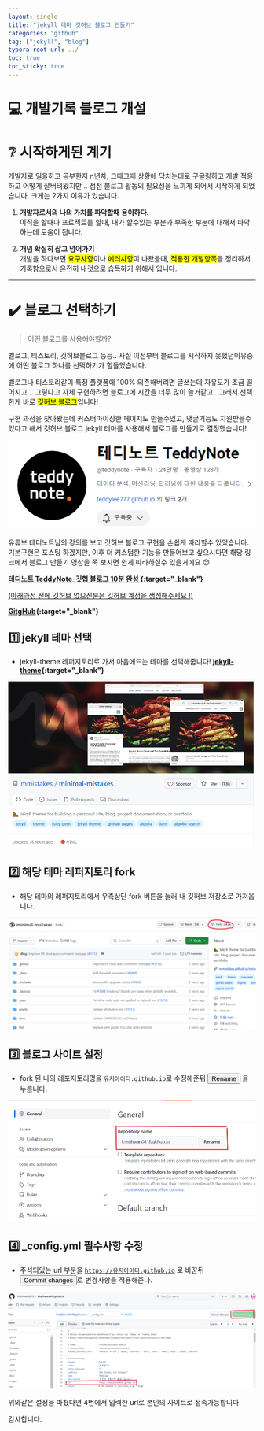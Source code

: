 ```yaml
---
layout: single
title: "jekyll 테마 깃허브 블로그 만들기"
categories: "github"
tag: ["jekyll", "blog"]
typora-root-url: ../
toc: true
toc_sticky: true
---
```


# 💻 개발기록 블로그 개설



# ❔ 시작하게된 계기

개발자로 일을하고 공부한지 n년차, 그때그때 상황에 닥치는대로 구글링하고 개발 적용하고 어떻게 잘버텨왔지만 .. 점점 블로그 활동의 필요성을 느끼게 되어서 시작하게 되었습니다. 크게는 2가지 이유가 있습니다.

1. **개발자로서의 나의 가치를 파악할때 용이하다.**
   <br />​이직을 할때나 프로젝트를 할때, 내가 할수있는 부분과 부족한 부분에 대해서 파악하는데 도움이 됩니다.

2. **개념 확실히 잡고 넘어가기**
   <br />개발을 하다보면 <mark>요구사항</mark>이나 <mark>에러사항</mark>이 나왔을때, <mark>적용한 개발항목</mark>을 정리하서 기록함으로서 온전히 내것으로 습득하기 위해서 입니다.

---

# ✔️ 블로그 선택하기

> 어떤 블로그를 사용해야할까?

벨로그, 티스토리, 깃허브블로그 등등.. 사실 이전부터 블로그를 시작하지 못했던이유중에 어떤 블로그 하나를 선택하기가 힘들었습니다.

벨로그나 티스토리같이 특정 플랫폼에 100% 의존해버리면 글쓰는데 자유도가 조금 떨어지고 .. 그렇다고 자체 구현하려면 블로그에 시간을 너무 많이 쓸거같고.. 그래서 선택한게 바로 <mark>깃허브 블로그</mark>입니다!

구현 과정을 찾아봤는데 커스터마이징한 페이지도 만들수있고, 댓글기능도 지원받을수 있다고 해서 깃허브 블로그 jekyll 테마를 사용해서 블로그를 만들기로 결정했습니다!

![image-20240123012031050](/assets/images/image-20240123012031050.png)

유튜브 테디노트님의 강의를 보고 깃허브 블로그 구현을 손쉽게 따라할수 있었습니다. 기본구현은 포스팅 하겠지만, 이후 더 커스텀한 기능을 만들어보고 싶으시다면 해당 링크에서 블로그 만들기 영상을 쭉 보시면 쉽게 따라하실수 있을거에요 😊

**[테디노트 TeddyNote_깃헙 블로그 10분 완성 ](https://www.youtube.com/watch?v=ACzFIAOsfpM){:target="_blank"}**



<u>(아래과정 전에 깃허브 없으신분은 깃허브 계정을 생성해주세요 !)</u>

**[GitgHub](https://github.com){:target="_blank"}**

## 1️⃣  jekyll 테마 선택

- jekyll-theme 레퍼지토리로 가서 마음에드는 테마를 선택해줍니다!  **[jekyll-theme](https://github.com/topics/jekyll-theme){:target="_blank"}**

<img src="/assets/images/image-20240123013842485.png" alt="image-20240123013842485" style="zoom:70%;" />

## 2️⃣ 해당 테마 레퍼지토리 fork

- 해당 테마의 레퍼지토리에서 우측상단 fork 버튼을 눌러 내 깃허브 저장소로 가져옵니다.

<img src="/assets/images/image-20240123014208751.png" alt="image-20240123014208751" style="zoom:50%;" />



## 3️⃣ 블로그 사이트 설정

- fork 된 나의 레포지토리명을 <code>유저아이디.github.io</code>로 수정해준뒤 <button>Rename</button> 을 누릅니다.

<img src="/assets/images/image-20240123015017156.png" alt="image-20240123015017156" style="zoom:70%;" />



##  4️⃣ _config.yml 필수사항 수정

- 주석되있는 url 부분을 <code>https://유저아이디.github.io</code> 로 바꾼뒤  <button>Commit changes</button>로  변경사항을 적용해준다.

<img src="/assets/images/image-20240123015721095.png" alt="image-20240123015721095" style="zoom:80%;" />



위와같은 설정을 마쳤다면 4번에서 입력한 url로 본인의 사이트로 접속가능합니다.

감사합니다.

